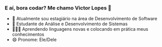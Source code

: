 ### E aí, bora codar? Me chamo Victor Lopes 👋

- 🔭 Atualmente sou estagiário na área de Desenvolvimento de Software
- 🌱 Estudante de Análise e Desenvolvimento de Sistemas
- 👨🏾‍💻 Aprendendo linguagens novas e colocando em prática meus conhecimentos
- 😄 Pronome: Ele/Dele
